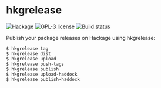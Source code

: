 # hkgrelease

[![Hackage](https://img.shields.io/hackage/v/hkgrelease.svg)](https://hackage.haskell.org/package/hkgrelease)
[![GPL-3 license](https://img.shields.io/badge/license-GPL--3-blue.svg)](LICENSE)
[![Build status](https://secure.travis-ci.org/juhp/hkgrelease.svg)](https://travis-ci.org/juhp/hkgrelease)

Publish your package releases on Hackage using hkgrelease:

```
$ hkgrelease tag
$ hkgrelease dist
$ hkgrelease upload
$ hkgrelease push-tags
$ hkgrelease publish
$ hkgrelease upload-haddock
$ hkgrelease publish-haddock
```
